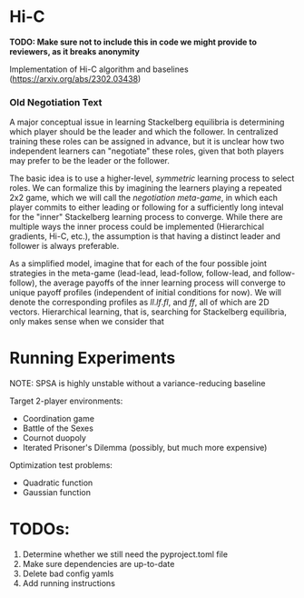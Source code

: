 # Hi-C

**TODO: Make sure not to include this in code we might provide to reviewers, as it breaks anonymity**

Implementation of Hi-C algorithm and baselines (https://arxiv.org/abs/2302.03438)

### Old Negotiation Text

A major conceptual issue in learning Stackelberg equilibria is determining which player should be the leader and which the follower.  In centralized training these roles can be assigned in advance, but it is unclear how two independent learners can "negotiate" these roles, given that both players may prefer to be the leader or the follower.

The basic idea is to use a higher-level, *symmetric* learning process to select roles.  We can formalize this by imagining the learners playing a repeated 2x2 game, which we will call the *negotiation meta-game*, in which each player commits to either leading or following for a sufficiently long inteval for the "inner" Stackelberg learning process to converge.  While there are multiple ways the inner process could be implemented (Hierarchical gradients, Hi-C, etc.), the assumption is that having a distinct leader and follower is always preferable.

As a simplified model, imagine that for each of the four possible joint strategies in the meta-game (lead-lead, lead-follow, follow-lead, and follow-follow), the average payoffs of the inner learning process will converge to unique payoff profiles (independent of initial conditions for now).  We will denote the corresponding profiles as $ll. lf. fl,$ and $ff$, all of which are 2D vectors.  Hierarchical learning, that is, searching for Stackelberg equilibria, only makes sense when we consider that

# Running Experiments

NOTE: SPSA is highly unstable without a variance-reducing baseline

Target 2-player environments:
- Coordination game
- Battle of the Sexes
- Cournot duopoly
- Iterated Prisoner's Dilemma (possibly, but much more expensive)

Optimization test problems:
- Quadratic function
- Gaussian function


# TODOs:

1. Determine whether we still need the pyproject.toml file
2. Make sure dependencies are up-to-date
3. Delete bad config yamls
4. Add running instructions